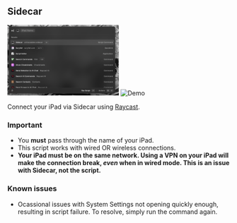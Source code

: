 ## Sidecar

<img src="images/extension.png" alt="Extension" title="Extension Preview" width="50%">  

<img src="images/demo.gif" alt="Demo" title="Extension Demo GIF" width="50%">

Connect your iPad via Sidecar using [Raycast](http://raycast.com).

### Important
- You **must** pass through the name of your iPad. 
- This script works with wired OR wireless connections. 
- **Your iPad must be on the same network. Using a VPN on your iPad will make the connection break, *even* when in wired mode. This is an issue with Sidecar, not the script.**

### Known issues

- Ocassional issues with System Settings not opening quickly enough, resulting in script failure. To resolve, simply run the command again. 

